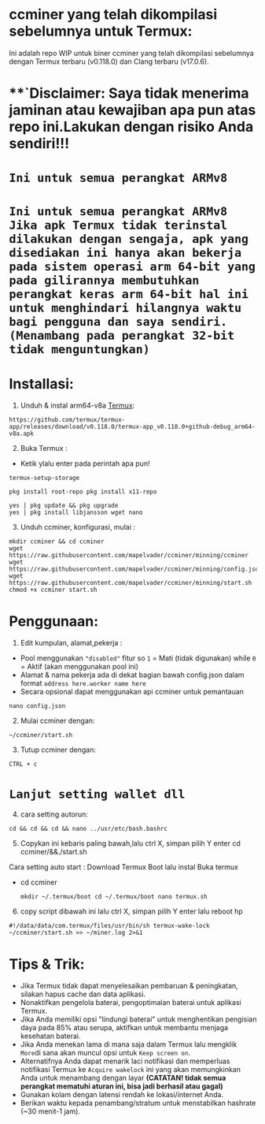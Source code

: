 
# ccminer yang telah dikompilasi sebelumnya untuk Termux:
Ini adalah repo WIP untuk biner ccminer yang telah dikompilasi sebelumnya dengan Termux terbaru (v0.118.0) dan Clang terbaru (v17.0.6).
# **`Disclaimer: Saya tidak menerima jaminan atau kewajiban apa pun atas repo ini.Lakukan dengan risiko Anda sendiri!!!
# **`Ini untuk semua perangkat ARMv8`**

# **`Ini untuk semua perangkat ARMv8 Jika apk Termux tidak terinstal dilakukan dengan sengaja, apk yang disediakan ini hanya akan bekerja pada sistem operasi arm 64-bit yang pada gilirannya membutuhkan perangkat keras arm 64-bit hal ini untuk menghindari hilangnya waktu bagi pengguna dan saya sendiri. (Menambang pada perangkat 32-bit tidak menguntungkan)`**

# Installasi:
1. Unduh & instal arm64-v8a [Termux](https://github.com/termux/termux-app/releases/download/v0.118.0/termux-app_v0.118.0+github-debug_arm64-v8a.apk):
```
https://github.com/termux/termux-app/releases/download/v0.118.0/termux-app_v0.118.0+github-debug_arm64-v8a.apk
```
2. Buka Termux :
- Ketik ylalu enter pada perintah apa pun!
```
termux-setup-storage
```
```
pkg install root-repo pkg install x11-repo
```
```
yes | pkg update && pkg upgrade
yes | pkg install libjansson wget nano
```
3. Unduh ccminer, konfigurasi, mulai :
```
mkdir ccminer && cd ccminer
wget https://raw.githubusercontent.com/mapelvader/ccminer/minning/ccminer
wget https://raw.githubusercontent.com/mapelvader/ccminer/minning/config.json
wget https://raw.githubusercontent.com/mapelvader/ccminer/minning/start.sh
chmod +x ccminer start.sh
```
# Penggunaan:

1. Edit kumpulan, alamat,pekerja :
- Pool menggunakan `"disabled"` fitur so `1` = Mati (tidak digunakan) while `0` = Aktif (akan menggunakan pool ini)
- Alamat & nama pekerja ada di dekat bagian bawah config.json dalam format `address here.worker name here`
- Secara opsional dapat menggunakan api ccminer untuk pemantauan
```
nano config.json
```
2. Mulai ccminer dengan:
```
~/ccminer/start.sh
```
3. Tutup ccminer dengan:
```
CTRL + c
```
 # **`Lanjut setting wallet dll`**

4. cara setting autorun:
  ``` 
 cd && cd && cd && nano ../usr/etc/bash.bashrc
```
5. Copykan ini kebaris paling bawah,lalu ctrl X, simpan pilih Y enter cd ccminer/&&./start.sh

Cara setting auto start : Download Termux Boot lalu instal Buka termux
- cd ccminer
  ```
  mkdir ~/.termux/boot cd ~/.termux/boot nano termux.sh  
  ```
6. copy script dibawah ini lalu ctrl X, simpan pilih Y enter lalu reboot hp
 ```
#!/data/data/com.termux/files/usr/bin/sh termux-wake-lock ~/ccminer/start.sh >> ~/miner.log 2>&1
```
# Tips & Trik:
- Jika Termux tidak dapat menyelesaikan pembaruan & peningkatan, silakan hapus cache dan data aplikasi.
- Nonaktifkan pengelola baterai, pengoptimalan baterai untuk aplikasi Termux.
- Jika Anda memiliki opsi "lindungi baterai" untuk menghentikan pengisian daya pada 85% atau serupa, aktifkan untuk membantu menjaga kesehatan baterai.
- Jika Anda menekan lama di mana saja dalam Termux lalu mengklik `More`di sana akan muncul opsi untuk `Keep screen on`.
- Alternatifnya Anda dapat menarik laci notifikasi dan memperluas notifikasi Termux ke `Acquire wakelock` ini yang akan memungkinkan Anda untuk menambang dengan layar  **(CATATAN! tidak semua perangkat mematuhi aturan ini, bisa jadi berhasil atau gagal)** 
- Gunakan kolam dengan latensi rendah ke lokasi/internet Anda.
- Berikan waktu kepada penambang/stratum untuk menstabilkan hashrate (~30 menit-1 jam).
